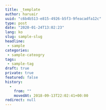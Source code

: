 ```yaml
---
title: _template
author: haruair
uuid: "c6b4b513-e815-4926-b5f3-9feacadfa12c"
type: post
date: "2020-01-24T13:02:23"
lang: ko
slug: sample-slug
headline:
 - sample
categories:
 - sample-cateogry
tags:
 - sample-tag
draft: true
private: true
featured: false
history:
  - 
    from: ""
    movedAt: 2018-09-13T22:02:41+00:00
redirect: null
---
```

